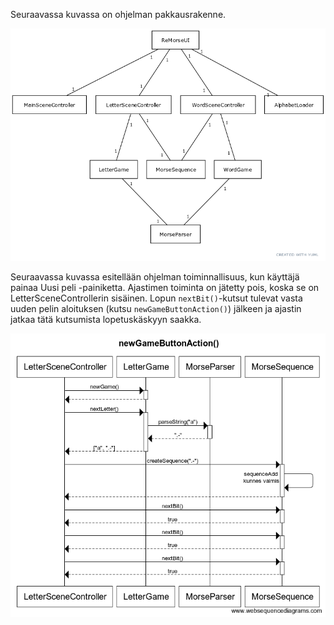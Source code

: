 Seuraavassa kuvassa on ohjelman pakkausrakenne.

![arkkitehtuuri](https://github.com/Salm1ac/ot-harjoitustyo/blob/master/dokumentaatio/kuvat/arkkitehtuuri.png)

Seuraavassa kuvassa esitellään ohjelman toiminnallisuus, kun käyttäjä painaa Uusi peli -painiketta. Ajastimen toiminta on jätetty pois, koska se on LetterSceneControllerin sisäinen. Lopun `nextBit()`-kutsut tulevat vasta uuden pelin aloituksen (kutsu `newGameButtonAction()`) jälkeen ja ajastin jatkaa tätä kutsumista lopetuskäskyyn saakka.

![newGameButtonAction](https://github.com/Salm1ac/ot-harjoitustyo/blob/master/dokumentaatio/kuvat/newGameButtonAction().png)
